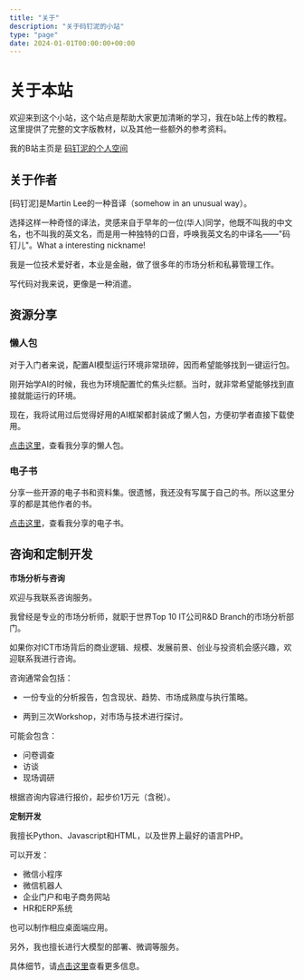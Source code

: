 ```yaml
---
title: "关于"
description: "关于码钉泥的小站"
type: "page"
date: 2024-01-01T00:00:00+00:00
---
```


# 关于本站

欢迎来到这个小站，这个站点是帮助大家更加清晰的学习，我在b站上传的教程。这里提供了完整的文字版教材，以及其他一些额外的参考资料。

我的B站主页是 [码钉泥的个人空间](https://space.bilibili.com/650927704/)

## 关于作者

[码钉泥]是Martin Lee的一种音译（somehow in an unusual way）。

选择这样一种奇怪的译法，灵感来自于早年的一位(华人)同学，他既不叫我的中文名，也不叫我的英文名，而是用一种独特的口音，呼唤我英文名的中译名——"码钉儿"。What a interesting nickname!

我是一位技术爱好者，本业是金融，做了很多年的市场分析和私募管理工作。

写代码对我来说，更像是一种消遣。

## 资源分享

### 懒人包

对于入门者来说，配置AI模型运行环境非常琐碎，因而希望能够找到一键运行包。

刚开始学AI的时候，我也为环境配置忙的焦头烂额。当时，就非常希望能够找到直接就能运行的环境。

现在，我将试用过后觉得好用的AI框架都封装成了懒人包，方便初学者直接下载使用。

[点击这里](/package/)，查看我分享的懒人包。

### 电子书

分享一些开源的电子书和资料集。很遗憾，我还没有写属于自己的书。所以这里分享的都是其他作者的书。

[点击这里](/books/)，查看我分享的电子书。



## 咨询和定制开发

**市场分析与咨询**

欢迎与我联系咨询服务。

我曾经是专业的市场分析师，就职于世界Top 10 IT公司R&D Branch的市场分析部门。

如果你对ICT市场背后的商业逻辑、规模、发展前景、创业与投资机会感兴趣，欢迎联系我进行咨询。

咨询通常会包括：

* 一份专业的分析报告，包含现状、趋势、市场成熟度与执行策略。

* 两到三次Workshop，对市场与技术进行探讨。

可能会包含：

* 问卷调查
* 访谈
* 现场调研

根据咨询内容进行报价，起步价1万元（含税）。



**定制开发**

我擅长Python、Javascript和HTML，以及世界上最好的语言PHP。

可以开发：

* 微信小程序
* 微信机器人
* 企业门户和电子商务网站
* HR和ERP系统

也可以制作相应桌面端应用。



另外，我也擅长进行大模型的部署、微调等服务。

具体细节，请[点击这里](/service/)查看更多信息。